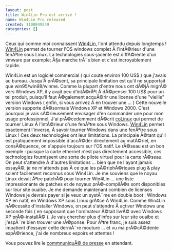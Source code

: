 ```yaml
---
layout: post
title: Win4Lin Pro est arrivé !
name: Win4Lin Pro released
created: 1108849249
categories: []
---
```

Ceux qui comme moi connaissent <a href="http://www.win4lin.com">Win4Lin</a>, l'ont attendu depuis longtemps !
<a href="http://www.win4lin.com">Win4Lin</a> permet de tourner l'OS windows complet Ã  l'intÃ©rieur d'une fenÃªtre sous Linux. La technologies sous-jacente est diffÃ©rente d'un vmware par example; Ã§a marche trÃ¨s bien et c'est incroyablement rapide.
<!--break-->
Win4Lin est un logiciel commercial ( qui coute environ 100 US$ ) que j'avais au bureau. Jusqu'Ã  prÃ©sent, sa principale limitation est qu'il ne supportait que win95/win98/winme. Comme la plupart d'entre nous ont dÃ©jÃ  migrÃ© vers Windows XP, il y avait peu d'intÃ©rÃªt Ã  dÃ©penser 100 US$ pour un tel produit, puisqu'il faut Ã©galement acquÃ©rir une license d'une "vieille" version Windows ( enfin, si vous arrivez Ã  en trouver une ... )
Cette nouvelle version supporte dÃ©sormais Windows XP et Windows 2000. C'est pourquoi je vais sÃ©rieusement envisager d'en commander une pour mon usage professionnel.
J'ai prÃ©cedemment dÃ©crit <a href="http://www.colinux.org">coLinux</a> qui permet de tourner Linux Ã  l'intÃ©rieur d'une fenÃªtre sous Windows. <a href="http://www.win4lin.com">Win4Lin</a> permet exactement l'inverse, Ã  savoir tourner Windows dans une fenÃªtre sous Linux !
Ces deux technologies ont leur limitations. La principale Ã©tant qu'il est pratiquement impossible d'accÃ©der directement au matÃ©riel, en consÃ©quence, on s'appuie toujours sur l'OS natif. Le rÃ©seau est un bon exemple : puisque la carte ethernet n'est pas directement accessible, ces technologies fournissent une sorte de pilote virtuel pour la carte rÃ©seau. On peut s'attendre Ã  d'autres limitations ... bien que ne l'ayant jamais essayÃ©, je ne m'attends pas Ã  ce que les pÃ©riphÃ©riques plug & play soient facilement reconnus sous Win4Lin.
Je me souviens que le noyau Linux devait Ãªtre patchÃ© pour tourner Win4Lin ... une liste impressionante de patches et de noyaux prÃ©-compilÃ©s sont disponibles sur leur site ouaibe. Je me demande maintenant combien de licenses Windows je devrais payer si je veux un systÃ¨me en double boot : Windows XP en natif, en Windows XP sous Linux grÃ¢ce Ã  Win4Lin. Comme Win4Lin nÃ©cessite d'installer Windows, on peut s'attendre Ã  activer Windows une seconde fois ( en supposant que l'ordinateur Ã©tait livrÃ© avec Windows XP prÃ©-installÃ© ). Je vais chercher plus d'infos sur leur site ouaibe et j'espÃ¨re bien trouver une rÃ©ponse.
Pour Ãªtre franc, je suis assez impatient d'essayer cette derniÃ¨re mouture ... et vu ma prÃ©cÃ©dente expÃ©rience, j'ai de nombreux espoirs et attentes !

Vous pouvez lire le <a href="http://www.win4lin.com/index.php?option=com_content&task=view&id=105&Itemid=1">commnuniquÃ© de presse</a> en attendant. 
